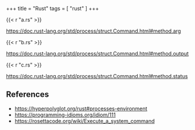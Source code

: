 +++
title = "Rust"
tags = [ "rust" ]
+++

{{< r "a.rs" >}}

<https://doc.rust-lang.org/std/process/struct.Command.html#method.arg>

{{< r "b.rs" >}}

<https://doc.rust-lang.org/std/process/struct.Command.html#method.output>

{{< r "c.rs" >}}

<https://doc.rust-lang.org/std/process/struct.Command.html#method.status>

## References

- <https://hyperpolyglot.org/rust#processes-environment>
- <https://programming-idioms.org/idiom/111>
- <https://rosettacode.org/wiki/Execute_a_system_command>
